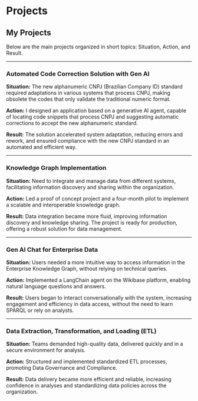 # Projects

## My Projects

Below are the main projects organized in short topics: Situation, Action, and Result.

---

### Automated Code Correction Solution with Gen AI

**Situation:** The new alphanumeric CNPJ (Brazilian Company ID) standard required adaptations in various systems that process CNPJ, making obsolete the codes that only validate the traditional numeric format.

**Action:** I designed an application based on a generative AI agent, capable of locating code snippets that process CNPJ and suggesting automatic corrections to accept the new alphanumeric standard.

**Result:** The solution accelerated system adaptation, reducing errors and rework, and ensured compliance with the new CNPJ standard in an automated and efficient way.

---

### Knowledge Graph Implementation

**Situation:** Need to integrate and manage data from different systems, facilitating information discovery and sharing within the organization.

**Action:** Led a proof of concept project and a four-month pilot to implement a scalable and interoperable knowledge graph.

**Result:** Data integration became more fluid, improving information discovery and knowledge sharing. The project is ready for production, offering a robust solution for data management.

---

### Gen AI Chat for Enterprise Data

**Situation:** Users needed a more intuitive way to access information in the Enterprise Knowledge Graph, without relying on technical queries.

**Action:** Implemented a LangChain agent on the Wikibase platform, enabling natural language questions and answers.

**Result:** Users began to interact conversationally with the system, increasing engagement and efficiency in data access, without the need to learn SPARQL or rely on analysts.

---

### Data Extraction, Transformation, and Loading (ETL)

**Situation:** Teams demanded high-quality data, delivered quickly and in a secure environment for analysis.

**Action:** Structured and implemented standardized ETL processes, promoting Data Governance and Compliance.

**Result:** Data delivery became more efficient and reliable, increasing confidence in analyses and standardizing data policies across the organization.

